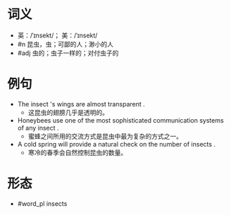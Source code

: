# 词义
- 英：/ˈɪnsekt/； 美：/ˈɪnsekt/
- #n 昆虫，虫；可鄙的人；渺小的人
- #adj 虫的；虫子一样的；对付虫子的
# 例句
- The insect 's wings are almost transparent .
	- 这昆虫的翅膀几乎是透明的。
- Honeybees use one of the most sophisticated communication systems of any insect .
	- 蜜蜂之间所用的交流方式是昆虫中最为复杂的方式之一。
- A cold spring will provide a natural check on the number of insects .
	- 寒冷的春季会自然控制昆虫的数量。
# 形态
- #word_pl insects
